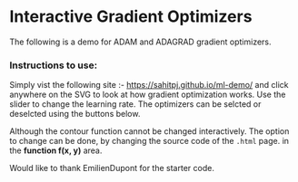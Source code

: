 # Interactive Gradient Optimizers

The following is a demo for ADAM and ADAGRAD gradient optimizers. 

### Instructions to use:

Simply vist the following site :- https://sahitpj.github.io/ml-demo/ and click anywhere on the SVG to look at how gradient optimization works. Use the slider to change the learning rate. The optimizers can be selcted or deselcted using the buttons below. 

Although the contour function cannot be changed interactively. The option to change can be done, by changing the source code of the `.html` page. in the **function f(x, y)** area.  

Would like to thank EmilienDupont for the starter code. 